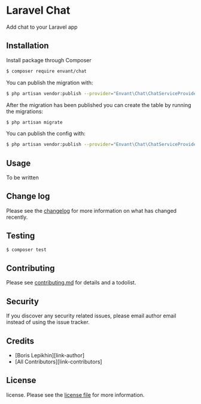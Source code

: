 # Laravel Chat

Add chat to your Laravel app

## Installation

Install package through Composer

``` bash
$ composer require envant/chat
```

You can publish the migration with:

``` bash
$ php artisan vendor:publish --provider="Envant\Chat\ChatServiceProvider" --tag="migrations"
```

After the migration has been published you can create the table by running the migrations:

``` bash
$ php artisan migrate
```

You can publish the config with:

``` bash
$ php artisan vendor:publish --provider="Envant\Chat\ChatServiceProvider" --tag="config"
```

## Usage
To be written

## Change log

Please see the [changelog](changelog.md) for more information on what has changed recently.

## Testing

``` bash
$ composer test
```

## Contributing

Please see [contributing.md](contributing.md) for details and a todolist.

## Security

If you discover any security related issues, please email author email instead of using the issue tracker.

## Credits

- [Boris Lepikhin][link-author]
- [All Contributors][link-contributors]

## License

license. Please see the [license file](license.md) for more information.